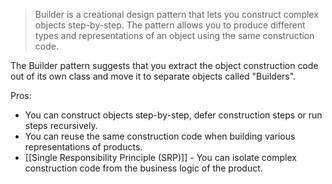 > Builder is a creational design pattern that lets you construct complex objects step-by-step. The pattern allows you to produce different types and representations of an object using the same construction code.

The Builder pattern suggests that you extract the object construction code out of its own class and move it to separate objects called "Builders".

Pros:
- You can construct objects step-by-step, defer construction steps or run steps recursively.
- You can reuse the same construction code when building various representations of products.
- [[Single Responsibility Principle (SRP)]] - You can isolate complex construction code from the business logic of the product.